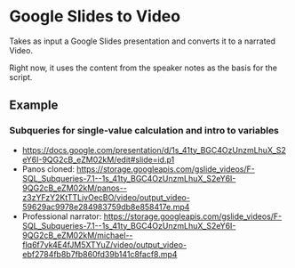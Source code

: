 # Google Slides to Video

Takes as input a Google Slides presentation and converts it to a narrated Video.

Right now, it uses the content from the speaker notes as the basis for the script.

## Example

### Subqueries for single-value calculation and intro to variables

* https://docs.google.com/presentation/d/1s_41ty_BGC4OzUnzmLhuX_S2eY6I-9QG2cB_eZM02kM/edit#slide=id.p1
* Panos cloned: https://storage.googleapis.com/gslide_videos/F-SQL_Subqueries-7.1--1s_41ty_BGC4OzUnzmLhuX_S2eY6I-9QG2cB_eZM02kM/panos--z3zYFzY2KtTTLjvOecBO/video/output_video-59629ac9978e284983759db8e858417e.mp4
* Professional narrator: https://storage.googleapis.com/gslide_videos/F-SQL_Subqueries-7.1--1s_41ty_BGC4OzUnzmLhuX_S2eY6I-9QG2cB_eZM02kM/michael--flq6f7yk4E4fJM5XTYuZ/video/output_video-ebf2784fb8b7fb860fd39b141c8facf8.mp4
